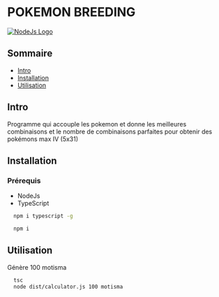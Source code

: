 # POKEMON BREEDING

[![NodeJs Logo](https://www.vectorlogo.zone/logos/nodejs/nodejs-icon.svg)](https://electronjs.org/)


## Sommaire
- [Intro](#intro)
- [Installation](#installation)
- [Utilisation](#utilisation)

## Intro
Programme qui accouple les pokemon et donne les meilleures combinaisons 
et le nombre de combinaisons parfaites pour obtenir des pokémons max IV (5x31)

##  Installation
### Prérequis
- NodeJs
- TypeScript
```sh
  npm i typescript -g
```
```sh
  npm i
```

##  Utilisation
Génère 100 motisma
```sh
  tsc
  node dist/calculator.js 100 motisma
``` 